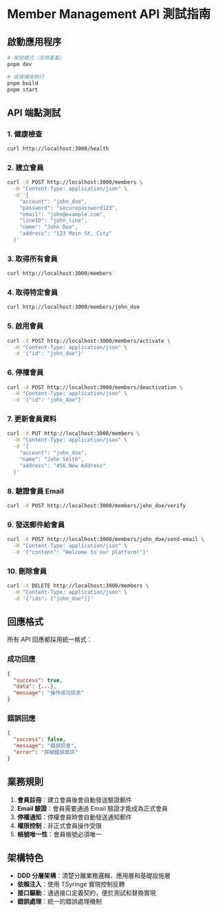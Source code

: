 # Member Management API 測試指南

## 啟動應用程序

```bash
# 開發模式（含熱重載）
pnpm dev

# 或建構後執行
pnpm build
pnpm start
```

## API 端點測試

### 1. 健康檢查
```bash
curl http://localhost:3000/health
```

### 2. 建立會員
```bash
curl -X POST http://localhost:3000/members \
  -H "Content-Type: application/json" \
  -d '{
    "account": "john_doe",
    "password": "securepassword123",
    "email": "john@example.com",
    "lineID": "john_line",
    "name": "John Doe",
    "address": "123 Main St, City"
  }'
```

### 3. 取得所有會員
```bash
curl http://localhost:3000/members
```

### 4. 取得特定會員
```bash
curl http://localhost:3000/members/john_doe
```

### 5. 啟用會員
```bash
curl -X POST http://localhost:3000/members/activate \
  -H "Content-Type: application/json" \
  -d '{"id": "john_doe"}'
```

### 6. 停權會員
```bash
curl -X POST http://localhost:3000/members/deactivation \
  -H "Content-Type: application/json" \
  -d '{"id": "john_doe"}'
```

### 7. 更新會員資料
```bash
curl -X PUT http://localhost:3000/members \
  -H "Content-Type: application/json" \
  -d '{
    "account": "john_doe",
    "name": "John Smith",
    "address": "456 New Address"
  }'
```

### 8. 驗證會員 Email
```bash
curl -X POST http://localhost:3000/members/john_doe/verify
```

### 9. 發送郵件給會員
```bash
curl -X POST http://localhost:3000/members/john_doe/send-email \
  -H "Content-Type: application/json" \
  -d '{"content": "Welcome to our platform!"}'
```

### 10. 刪除會員
```bash
curl -X DELETE http://localhost:3000/members \
  -H "Content-Type: application/json" \
  -d '{"ids": ["john_doe"]}'
```

## 回應格式

所有 API 回應都採用統一格式：

### 成功回應
```json
{
  "success": true,
  "data": {...},
  "message": "操作成功訊息"
}
```

### 錯誤回應
```json
{
  "success": false,
  "message": "錯誤訊息",
  "error": "詳細錯誤資訊"
}
```

## 業務規則

1. **會員註冊**：建立會員後會自動發送驗證郵件
2. **Email 驗證**：會員需要通過 Email 驗證才能成為正式會員
3. **停權通知**：停權會員時會自動發送通知郵件
4. **權限控制**：非正式會員操作受限
5. **帳號唯一性**：會員帳號必須唯一

## 架構特色

- **DDD 分層架構**：清楚分離業務邏輯、應用層和基礎設施層
- **依賴注入**：使用 TSyringe 實現控制反轉
- **接口驅動**：通過接口定義契約，便於測試和替換實現
- **錯誤處理**：統一的錯誤處理機制
